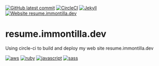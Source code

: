 [![GitHub latest commit](https://badgen.net/github/last-commit/immontilla/resume.immontilla.dev)](#)
[![CircleCI](https://circleci.com/gh/immontilla/resume.immontilla.dev/tree/master.svg?style=shield)](#)
[![Jekyll](https://img.shields.io/badge/Powered%20by-Jekyll-blue)](#)
[![Website resume.immontilla.dev](https://img.shields.io/website-up-down-green-red/https/resume.immontilla.dev.svg)](https://resume.immontilla.dev/)

# resume.immontilla.dev

Using circle-ci to build and deploy my web site resume.immontilla.dev

[![aws](https://img.shields.io/badge/Amazon_AWS-232F3E?style=for-the-badge&logo=amazon-aws&logoColor=white)](#)
[![ruby](https://img.shields.io/badge/Ruby-CC342D?style=for-the-badge&logo=ruby&logoColor=white)](#)
[![javascript](https://img.shields.io/badge/JavaScript-F7DF1E?style=for-the-badge&logo=javascript&logoColor=black)](#)
[![sass](https://img.shields.io/badge/Sass-CC6699?style=for-the-badge&logo=sass&logoColor=white)](#)
